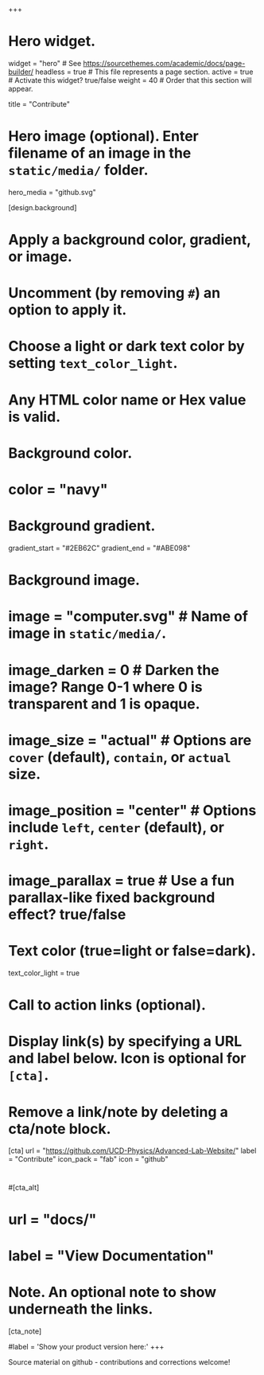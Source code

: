 +++
# Hero widget.
widget = "hero"  # See https://sourcethemes.com/academic/docs/page-builder/
headless = true  # This file represents a page section.
active = true  # Activate this widget? true/false
weight = 40  # Order that this section will appear.

title = "Contribute"

# Hero image (optional). Enter filename of an image in the `static/media/` folder.
hero_media = "github.svg"

[design.background]
  # Apply a background color, gradient, or image.
  #   Uncomment (by removing `#`) an option to apply it.
  #   Choose a light or dark text color by setting `text_color_light`.
  #   Any HTML color name or Hex value is valid.

  # Background color.
  # color = "navy"
  
  # Background gradient.
  gradient_start = "#2EB62C"
  gradient_end = "#ABE098"
  
  # Background image.
  # image = "computer.svg"  # Name of image in `static/media/`.
  # image_darken = 0  # Darken the image? Range 0-1 where 0 is transparent and 1 is opaque.
  # image_size = "actual"  #  Options are `cover` (default), `contain`, or `actual` size.
  # image_position = "center"  # Options include `left`, `center` (default), or `right`.
  # image_parallax = true  # Use a fun parallax-like fixed background effect? true/false
  
  # Text color (true=light or false=dark).
  text_color_light = true

# Call to action links (optional).
#   Display link(s) by specifying a URL and label below. Icon is optional for `[cta]`.
#   Remove a link/note by deleting a cta/note block.
[cta]
  url = "https://github.com/UCD-Physics/Advanced-Lab-Website/"
  label = "Contribute"
  icon_pack = "fab"
  icon = "github"
#  
#[cta_alt]
#  url = "docs/"
#  label = "View Documentation"

# Note. An optional note to show underneath the links.
[cta_note]
 

#label = '<span class="js-github-release" data-repo="gcushen/hugo-academic">Show your product version here:<!-- V --></span>'
+++

Source material on github - contributions and corrections welcome!